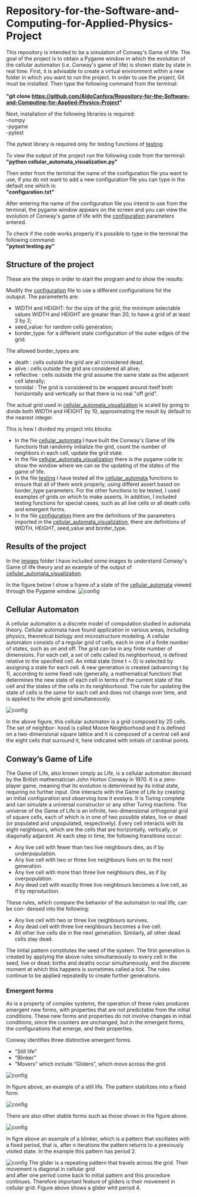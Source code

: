 # Repository-for-the-Software-and-Computing-for-Applied-Physics-Project
This repository is intended to be a simulation of Conway's Game of life. The goal of the project is to obtain a Pygame window in which the evolution of the cellular automaton (i.e. Conway's game of life) is shown state by state in real time.
First, it is advisable to create a virtual environment within a new folder in which you want to run the project.
In order to use the project, Git must be installed. 
Then type the following command from the terminal:<br>  
**"git clone https://github.com/AldoCanfora/Repository-for-the-Software-and-Computing-for-Applied-Physics-Project"**
  
Next, installation of the following libraries is required:<br>
-numpy<br>
-pygame<br>
-pytest

The pytest library is required only for testing functions of [testing](testing.py).

To view the output of the project run the following code from the terminal:<br> 
**"python cellular_automata_visualization.py"**
  
Then enter from the terminal the name of the configuration file you want to use, if you do not want to add a new configuration file you can type in the default one which is:<br>
**"configuration.txt"**

After entering the name of the configuration file you intend to use from the terminal, the pygame window appears on the screen and you can view the evolution of Conway's game of life with the [configuration](configuration.txt) parameters entered.

To check if the code works properly it's possible to type in the terminal the following command:<br>
**"pytest testing.py"**

## Structure of the project
These are the steps in order to start the program and to show the results:

Modify the [configuration](configuration.txt) file to use a different configurations fot the outuput. The parameterts are:<br>
- WIDTH and HEIGHT: for the size of the grid, the minimum selectable values WIDTH and HEIGHT are greater than 20, to have a grid of at least 2 by 2;
- seed_value: for random cells generation;
- border_type: for a different state configuration of the outer edges of the grid.

The allowed border_types are:
- death : cells outside the grid are all considered dead;
- alive : cells outside the grid are considered all alive;
- reflective : cells outside the grid assume the same state as the adjacent cell laterally;
- toroidal : The grid is considered to be wrapped around itself both horizontally and vertically so that there is no real "off grid".

The actual grid used in [cellular_automata_visualization](cellular_automata_visualization.py) is scaled by going to divide both WIDTH and HEIGHT by 10, approximating the result by default to the nearest integer.

This is how I divided my project into blocks:

- In the file [cellular_automata](cellular_automata.py) I have built the Conway's Game of life functions that randomly initialize the grid, count the number of neighbors in each cell, update the grid state.
- In the file [cellular_automata_visualization](cellular_automata_visualization.py) there is the pygame code to show the window where we can se the updating of the states of the game of life.
- In the file [testing](testing.py) I have tested all the [cellular_automata](cellular_automata.py) functions to ensure that all of them work properly, using differet assert based on border_type parameters. For the other functions to be tested, I used examples of grids on which to make asserts. In addition, I included testing functions for special cases, such as all live cells or all death cells and emergent forms.
- In the file [configuration](configuration.txt) there are the definitions of the parameters imported in the [cellular_automata_visualization](cellular_automata_visualization.py), there are definitions of WIDTH, HEIGHT, seed_value and border_type.
  
## Results of the project
In the [images](images) folder I have included some images to understand Conway's Game of life theory and an example of the output of [cellular_automata_visualization](cellular_automata_visualization.py).

In the figure below I show a frame of a state of the [cellular_automata](cellular_automata.py) viewed through the Pygame window.
![config](./images/conway_s_game_of_life_algorithm_frame_output.jpg)

## Cellular Automaton
A cellular automaton is a discrete model of computation studied in automata theory. 
Cellular automata have found application in various areas, including physics, theoretical
biology and microstructure modeling.
A cellular automaton consists of a regular grid of cells, each in one of a finite number
of states, such as on and off. The grid can be in any finite number of dimensions.
For each cell, a set of cells called its neighborhood, is defined relative to the specified
cell. An initial state (time t = 0) is selected by assigning a state for each cell. A
new generation is created (advancing t by 1), according to some fixed rule (generally,
a mathematical function) that determines the new state of each cell in terms of the
current state of the cell and the states of the cells in its neighborhood. The
rule for updating the state of cells is the same for each cell and does not change over
time, and is applied to the whole grid simultaneously.

![config](./images/neighbors_image.jpg)

In the above figure, this cellular automaton is a grid composed by 25 cells. The set of neighbor-
hood is called Moore Neighborhood and it is defined on a two-dimensional square lattice
and it is composed of a central cell and the eight cells that surround it, here indicated
with initials of cardinal points.

 ## Conway’s Game of Life
The Game of Life, also known simply as Life, is a cellular automaton devised by the
British mathematician John Horton Conway in 1970. It is a zero-player game,
meaning that its evolution is determined by its initial state, requiring no further input.
One interacts with the Game of Life by creating an initial configuration and observing
how it evolves. It is Turing complete and can simulate a universal constructor or any
other Turing machine. The universe of the Game of Life is an infinite, two-dimensional
orthogonal grid of square cells, each of which is in one of two possible states, live or
dead (or populated and unpopulated, respectively). Every cell interacts with its eight
neighbours, which are the cells that are horizontally, vertically, or diagonally adjacent.
At each step in time, the following transitions occur:

- Any live cell with fewer than two live neighbours dies, as if by underpopulation.
- Any live cell with two or three live neighbours lives on to the next generation.
- Any live cell with more than three live neighbours dies, as if by overpopulation.
- Any dead cell with exactly three live neighbours becomes a live cell, as if by reproduction.

These rules, which compare the behavior of the automaton to real life, can be con-
densed into the following:
- Any live cell with two or three live neighbours survives.
- Any dead cell with three live neighbours becomes a live cell.
- All other live cells die in the next generation. Similarly, all other dead cells stay dead.

The initial pattern constitutes the seed of the system. The first generation is created
by applying the above rules simultaneously to every cell in the seed, live or dead; births
and deaths occur simultaneously, and the discrete moment at which this happens is
sometimes called a tick.
The rules continue to be applied repeatedly to create further generations.

### Emergent forms
As is a property of complex systems, the operation of these rules produces emergent new forms, with properties that are not
predictable from the initial conditions. These new forms and properties do not involve
changes in initial conditions, since the counters are unchanged, but in the emergent
forms, the configurations that emerge, and their properties.

Conway identifies three distinctive emergent forms. 
- “Still life”
- “Blinker”
- “Movers” which include “Gliders”, which move across the grid.

![config](./images/still_life.jpg)

In figure above, an example of a still life. The pattern stabilizes into a fixed form.

![config](./images/other_stable_forms.jpg)

There are also other stable forms such as those shown in the figure above.

![config](./images/blinker.jpg)

In figre above an example of a blinker, which is a pattern that oscillates with a fixed period,
that is, after n iterations the pattern returns to a previously visited state. In the example
this pattern has period 2.

![config](./images/glider.jpg)
The glider is a repeating pattern that travels across the grid. Their movement is diagonal in cellular grid  
and after one period come back to initial pattern and this procedure continues.
Therefore important feature of gliders is their movement in cellular grid. Figure above shows a glider whit period 4. 








